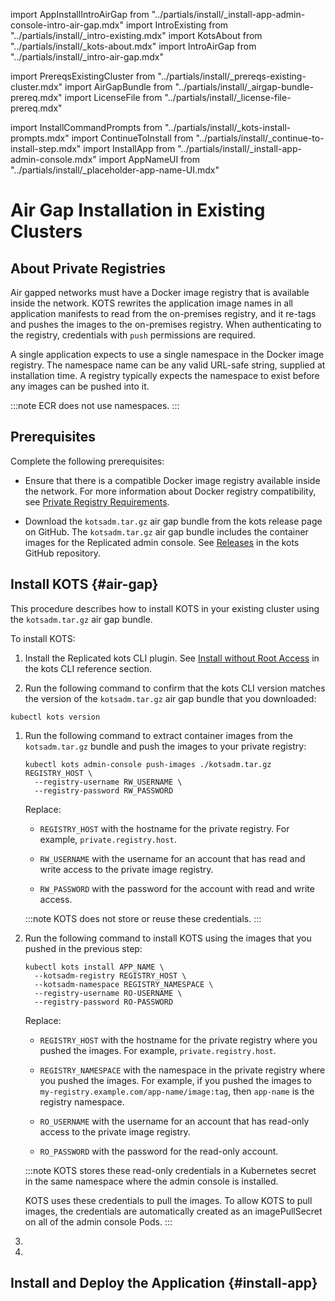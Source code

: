 import AppInstallIntroAirGap from "../partials/install/_install-app-admin-console-intro-air-gap.mdx"
import IntroExisting from "../partials/install/_intro-existing.mdx"
import KotsAbout from "../partials/install/_kots-about.mdx"
import IntroAirGap from "../partials/install/_intro-air-gap.mdx"

import PrereqsExistingCluster from "../partials/install/_prereqs-existing-cluster.mdx"
import AirGapBundle from "../partials/install/_airgap-bundle-prereq.mdx"
import LicenseFile from "../partials/install/_license-file-prereq.mdx"

import InstallCommandPrompts from "../partials/install/_kots-install-prompts.mdx"
import ContinueToInstall from "../partials/install/_continue-to-install-step.mdx"
import InstallApp from "../partials/install/_install-app-admin-console.mdx"
import AppNameUI from "../partials/install/_placeholder-app-name-UI.mdx"

# Air Gap Installation in Existing Clusters

<IntroExisting/>

<IntroAirGap/>

## About Private Registries

Air gapped networks must have a Docker image registry that is available inside the network. KOTS rewrites the application image names in all application manifests to read from the on-premises registry, and it re-tags and pushes the images to the on-premises registry. When authenticating to the registry, credentials with `push` permissions are required.

A single application expects to use a single namespace in the Docker image registry. The namespace name can be any valid URL-safe string, supplied at installation time. A registry typically expects the namespace to exist before any images can be pushed into it.

:::note
ECR does not use namespaces.
:::

## Prerequisites

Complete the following prerequisites:

<PrereqsExistingCluster/>

* Ensure that there is a compatible Docker image registry available inside the network. For more information about Docker registry compatibility, see [Private Registry Requirements](/enterprise/installing-general-requirements#private-registry-requirements).

<AirGapBundle/>

<LicenseFile/>

* Download the `kotsadm.tar.gz` air gap bundle from the kots release page on GitHub. The `kotsadm.tar.gz` air gap bundle includes the container images for the Replicated admin console. See [Releases](https://github.com/replicatedhq/kots/releases) in the kots GitHub repository.

## Install KOTS {#air-gap}

This procedure describes how to install KOTS in your existing cluster using the `kotsadm.tar.gz` air gap bundle.

<KotsAbout/>

To install KOTS:

1. Install the Replicated kots CLI plugin. See [Install without Root Access](/reference/kots-cli-getting-started#install-without-root-access) in the kots CLI reference section.

1. Run the following command to confirm that the kots CLI version matches the version of the `kotsadm.tar.gz` air gap bundle that you downloaded:

  ```shell
  kubectl kots version
  ```

1. Run the following command to extract container images from the `kotsadm.tar.gz` bundle and push the images to your private registry:

   ```shell
   kubectl kots admin-console push-images ./kotsadm.tar.gz REGISTRY_HOST \
     --registry-username RW_USERNAME \
     --registry-password RW_PASSWORD
   ```

    Replace:

    * `REGISTRY_HOST` with the hostname for the private registry. For example, `private.registry.host`.
    
    * `RW_USERNAME` with the username for an account that has read and write access to the private image registry.

    * `RW_PASSWORD` with the password for the account with read and write access.
    
    :::note
    KOTS does not store or reuse these credentials.
    :::

1. Run the following command to install KOTS using the images that you pushed in the previous step:

   ```shell
   kubectl kots install APP_NAME \
     --kotsadm-registry REGISTRY_HOST \
     --kotsadm-namespace REGISTRY_NAMESPACE \
     --registry-username RO-USERNAME \
     --registry-password RO-PASSWORD
   ```

   Replace:

    <AppNameUI/>
   
    * `REGISTRY_HOST` with the hostname for the private registry where you pushed the images. For example, `private.registry.host`.
   
    * `REGISTRY_NAMESPACE` with the namespace in the private registry where you pushed the images. For example, if you pushed the images to `my-registry.example.com/app-name/image:tag`, then `app-name` is the registry namespace.
    
    * `RO_USERNAME` with the username for an account that has read-only access to the private image registry.
    
    * `RO_PASSWORD` with the password for the read-only account.

    :::note
    KOTS stores these read-only credentials in a Kubernetes secret in the same namespace where the admin console is installed.

    KOTS uses these credentials to pull the images. To allow KOTS to pull images, the credentials are automatically created as an imagePullSecret on all of the admin console Pods.
    :::

1. <InstallCommandPrompts/>

1. <ContinueToInstall/>    

## Install and Deploy the Application {#install-app}    

<AppInstallIntroAirGap/>

<InstallApp/>